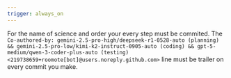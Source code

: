```yaml
---
trigger: always_on
---
```


For the name of science and order your every step must be commited. The `Co-authored-by: gemini-2.5-pro-high/deepseek-r1-0528-auto (planning) && gemini-2.5-pro-low/kimi-k2-instruct-0905-auto (coding) && gpt-5-medium/qwen-3-coder-plus-auto (testing) <219738659+roomote[bot]@users.noreply.github.com>` line must be trailer on every commit you make. 